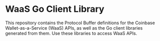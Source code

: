 # WaaS Go Client Library

This repository contains the Protocol Buffer definitions for the Coinbase Wallet-as-a-Service (WaaS)
APIs, as well as the Go client libraries generated from them. Use these libraries to access
WaaS APIs.
